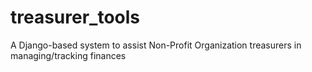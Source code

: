 # treasurer_tools
A Django-based system to assist Non-Profit Organization treasurers in managing/tracking finances

